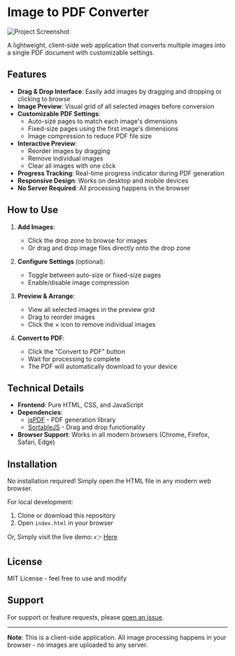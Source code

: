 # Image to PDF Converter

![Project Screenshot](https://via.placeholder.com/800x500?text=Image+to+PDF+Converter+Screenshot)

A lightweight, client-side web application that converts multiple images into a single PDF document with customizable settings.

## Features

- **Drag & Drop Interface**: Easily add images by dragging and dropping or clicking to browse
- **Image Preview**: Visual grid of all selected images before conversion
- **Customizable PDF Settings**:
  - Auto-size pages to match each image's dimensions
  - Fixed-size pages using the first image's dimensions
  - Image compression to reduce PDF file size
- **Interactive Preview**:
  - Reorder images by dragging
  - Remove individual images
  - Clear all images with one click
- **Progress Tracking**: Real-time progress indicator during PDF generation
- **Responsive Design**: Works on desktop and mobile devices
- **No Server Required**: All processing happens in the browser

## How to Use

1. **Add Images**:
   - Click the drop zone to browse for images
   - Or drag and drop image files directly onto the drop zone

2. **Configure Settings** (optional):
   - Toggle between auto-size or fixed-size pages
   - Enable/disable image compression

3. **Preview & Arrange**:
   - View all selected images in the preview grid
   - Drag to reorder images
   - Click the × icon to remove individual images

4. **Convert to PDF**:
   - Click the "Convert to PDF" button
   - Wait for processing to complete
   - The PDF will automatically download to your device

## Technical Details

- **Frontend**: Pure HTML, CSS, and JavaScript
- **Dependencies**:
  - [jsPDF](https://parall.ax/products/jspdf) - PDF generation library
  - [SortableJS](https://sortablejs.github.io/Sortable/) - Drag and drop functionality
- **Browser Support**: Works in all modern browsers (Chrome, Firefox, Safari, Edge)

## Installation

No installation required! Simply open the HTML file in any modern web browser.

For local development:
1. Clone or download this repository
2. Open `index.html` in your browser

Or, Simply visit the live demo: 👉 [Here](https://ihefty.github.io/img2pdf/)

## License

MIT License - feel free to use and modify

## Support

For support or feature requests, please [open an issue](https://github.com/yourusername/image-to-pdf/issues).

---

**Note**: This is a client-side application. All image processing happens in your browser - no images are uploaded to any server.
